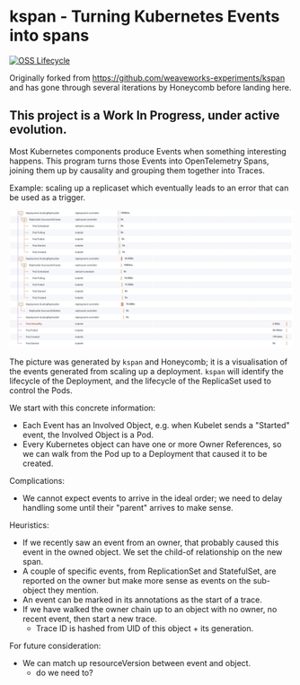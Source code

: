 # kspan - Turning Kubernetes Events into spans

[![OSS Lifecycle](https://img.shields.io/osslifecycle/honeycombio/kspan?color=success)](https://github.com/honeycombio/home/blob/main/honeycomb-oss-lifecycle-and-practices.md)

Originally forked from https://github.com/weaveworks-experiments/kspan and has gone through several iterations by Honeycomb before landing here.

## This project is a Work In Progress, under active evolution.

Most Kubernetes components produce Events when something interesting happens.
This program turns those Events into OpenTelemetry Spans, joining them up by causality and grouping them together into Traces.

Example: scaling up a replicaset which eventually leads to an error that can be used as a trigger.

![image](example.png)

The picture was generated by `kspan` and Honeycomb; it is a visualisation of the events generated from scaling up a deployment.
`kspan` will identify the lifecycle of the Deployment, and the lifecycle of the ReplicaSet used to control the Pods.

We start with this concrete information:
 - Each Event has an Involved Object, e.g. when Kubelet sends a "Started" event, the Involved Object is a Pod.
 - Every Kubernetes object can have one or more Owner References, so we can walk from the Pod up to a Deployment that caused it to be created.

Complications:
 - We cannot expect events to arrive in the ideal order; we need to delay handling some until their "parent" arrives to make sense.

Heuristics:
 - If we recently saw an event from an owner, that probably caused this event in the owned object. We set the child-of relationship on the new span.
 - A couple of specific events, from ReplicationSet and StatefulSet, are reported on the owner but make more sense as events on the sub-object they mention.
 - An event can be marked in its annotations as the start of a trace.
 - If we have walked the owner chain up to an object with no owner, no recent event, then start a new trace.
   - Trace ID is hashed from UID of this object + its generation.

For future consideration:
 - We can match up resourceVersion between event and object.
   - do we need to?
